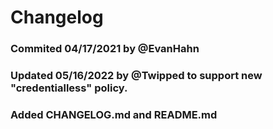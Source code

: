# Changelog

### Commited 04/17/2021 by @EvanHahn

### Updated 05/16/2022 by @Twipped to support new "credentialless" policy.

### Added CHANGELOG.md and README.md
